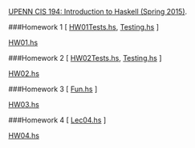 [UPENN CIS 194: Introduction to Haskell (Spring 2015)](http://www.seas.upenn.edu/~cis194/spring15/).

###Homework 1
[ [HW01Tests.hs](https://github.com/RahnX/UPENN-Haskell-2015/blob/master/Homework_1/HW01Tests.hs),
[Testing.hs](https://github.com/RahnX/UPENN-Haskell-2015/blob/master/Homework_1/Testing.hs) ]

[HW01.hs](https://github.com/RahnX/UPENN-Haskell-2015/blob/master/Homework_1/HW01.hs)

###Homework 2
[ [HW02Tests.hs](https://github.com/RahnX/UPENN-Haskell-2015/blob/master/Homework_2/HW02Tests.hs), [Testing.hs](https://github.com/RahnX/UPENN-Haskell-2015/blob/master/Homework_2/Testing.hs) ]

[HW02.hs](https://github.com/RahnX/UPENN-Haskell-2015/blob/master/Homework_2/HW02.hs)

###Homework 3
[ [Fun.hs](https://github.com/RahnX/UPENN-Haskell-2015/blob/master/Homework_3/Fun.hs) ]

[HW03.hs](https://github.com/RahnX/UPENN-Haskell-2015/blob/master/Homework_3/HW03.hs)

###Homework 4
[ [Lec04.hs](https://github.com/RahnX/UPENN-Haskell-2015/blob/master/Homework_4/Lec04.hs) ]

[HW04.hs](https://github.com/RahnX/UPENN-Haskell-2015/blob/master/Homework_4/HW04.hs)